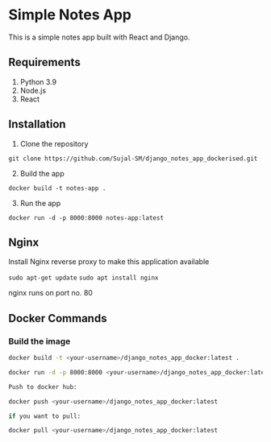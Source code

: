 # Simple Notes App
This is a simple notes app built with React and Django.

## Requirements
1. Python 3.9
2. Node.js
3. React

## Installation
1. Clone the repository
```
git clone https://github.com/Sujal-SM/django_notes_app_dockerised.git
```

2. Build the app
```
docker build -t notes-app .
```

3. Run the app
```
docker run -d -p 8000:8000 notes-app:latest
```

## Nginx

Install Nginx reverse proxy to make this application available

`sudo apt-get update`
`sudo apt install nginx`

nginx runs on port no. 80


## Docker Commands

### Build the image
```bash
docker build -t <your-username>/django_notes_app_docker:latest .

docker run -d -p 8000:8000 <your-username>/django_notes_app_docker:latest

Push to docker hub:

docker push <your-username>/django_notes_app_docker:latest

if you want to pull:

docker pull <your-username>/django_notes_app_docker:latest
``` 

